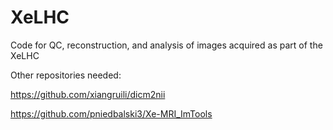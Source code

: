 # XeLHC
 Code for QC, reconstruction, and analysis of images acquired as part of the XeLHC

Other repositories needed:

https://github.com/xiangruili/dicm2nii

https://github.com/pniedbalski3/Xe-MRI_ImTools
